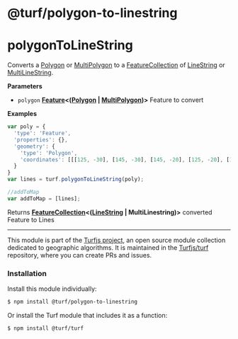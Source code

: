 # @turf/polygon-to-linestring

# polygonToLineString

Converts a [Polygon](http://geojson.org/geojson-spec.html#polygon) or [MultiPolygon](http://geojson.org/geojson-spec.html#multipolygon) to a [FeatureCollection](http://geojson.org/geojson-spec.html#feature-collection-objects) of [LineString](http://geojson.org/geojson-spec.html#linestring) or [MultiLineString](http://geojson.org/geojson-spec.html#multilinestring).

**Parameters**

-   `polygon` **[Feature](http://geojson.org/geojson-spec.html#feature-objects)&lt;([Polygon](http://geojson.org/geojson-spec.html#polygon) \| [MultiPolygon](http://geojson.org/geojson-spec.html#multipolygon))>** Feature to convert

**Examples**

```javascript
var poly = {
  'type': 'Feature',
  'properties': {},
  'geometry': {
    'type': 'Polygon',
    'coordinates': [[[125, -30], [145, -30], [145, -20], [125, -20], [125, -30]]]
  }
}
var lines = turf.polygonToLineString(poly);

//addToMap
var addToMap = [lines];
```

Returns **[FeatureCollection](http://geojson.org/geojson-spec.html#feature-collection-objects)&lt;([LineString](http://geojson.org/geojson-spec.html#linestring) | MultiLinestring)>** converted Feature to Lines

<!-- This file is automatically generated. Please don't edit it directly:
if you find an error, edit the source file (likely index.js), and re-run
./scripts/generate-readmes in the turf project. -->

---

This module is part of the [Turfjs project](http://turfjs.org/), an open source
module collection dedicated to geographic algorithms. It is maintained in the
[Turfjs/turf](https://github.com/Turfjs/turf) repository, where you can create
PRs and issues.

### Installation

Install this module individually:

```sh
$ npm install @turf/polygon-to-linestring
```

Or install the Turf module that includes it as a function:

```sh
$ npm install @turf/turf
```
